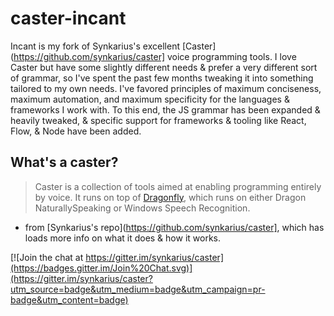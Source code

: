 # caster-incant

Incant is my fork of Synkarius's excellent [Caster](https://github.com/synkarius/caster] voice programming tools. I love Caster but have some slightly different needs & prefer a very different sort of grammar, so I've spent the past few months tweaking it into something tailored to my own needs. I've favored principles of maximum conciseness, maximum automation, and maximum specificity for the languages & frameworks I work with. To this end, the JS grammar has been expanded & heavily tweaked, & specific support for frameworks & tooling like React, Flow, & Node have been added.

## What's a caster?

> Caster is a collection of tools aimed at enabling programming entirely by voice. It runs on top of [Dragonfly](https://github.com/t4ngo/dragonfly), which runs on either Dragon NaturallySpeaking or Windows Speech Recognition.

- from [Synkarius's repo](https://github.com/synkarius/caster], which has loads more info on what it does & how it works.

[![Join the chat at https://gitter.im/synkarius/caster](https://badges.gitter.im/Join%20Chat.svg)](https://gitter.im/synkarius/caster?utm_source=badge&utm_medium=badge&utm_campaign=pr-badge&utm_content=badge)
